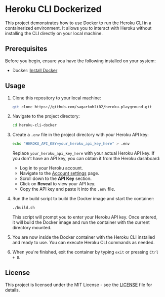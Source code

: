 # Heroku CLI Dockerized

This project demonstrates how to use Docker to run the Heroku CLI in a containerized environment. It allows you to interact with Heroku without installing the CLI directly on your local machine.

## Prerequisites

Before you begin, ensure you have the following installed on your system:

- Docker: [Install Docker](https://docs.docker.com/get-docker/)

## Usage

1. Clone this repository to your local machine:

   ```bash
   git clone https://github.com/sagarkohli02/heroku-playground.git
   ```

2. Navigate to the project directory:

   ```bash
   cd heroku-cli-docker
   ```

3. Create a `.env` file in the project directory with your Heroku API key:

   ```bash
   echo "HEROKU_API_KEY=your_heroku_api_key_here" > .env
   ```

   Replace `your_heroku_api_key_here` with your actual Heroku API key. If you don't have an API key, you can obtain it from the Heroku dashboard:

   - Log in to your Heroku account.
   - Navigate to the [Account settings](https://dashboard.heroku.com/account) page.
   - Scroll down to the **API Key** section.
   - Click on **Reveal** to view your API key.
   - Copy the API key and paste it into the `.env` file.

4. Run the build script to build the Docker image and start the container:

   ```bash
   ./build.sh
   ```

   This script will prompt you to enter your Heroku API key. Once entered, it will build the Docker image and run the container with the current directory mounted.

5. You are now inside the Docker container with the Heroku CLI installed and ready to use. You can execute Heroku CLI commands as needed.

6. When you're finished, exit the container by typing `exit` or pressing `Ctrl + D`.

## License

This project is licensed under the MIT License - see the [LICENSE](LICENSE) file for details.

